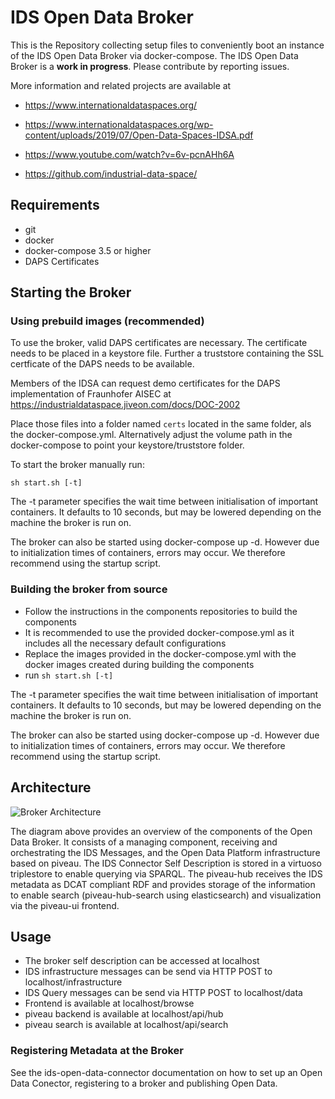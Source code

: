 # IDS Open Data Broker

This is the Repository collecting setup files to conveniently boot an instance of the IDS Open Data Broker via docker-compose.
The IDS Open Data Broker is a **work in progress**. Please contribute by reporting issues.

More information and related projects are available at

* https://www.internationaldataspaces.org/

* https://www.internationaldataspaces.org/wp-content/uploads/2019/07/Open-Data-Spaces-IDSA.pdf

* https://www.youtube.com/watch?v=6v-pcnAHh6A

* https://github.com/industrial-data-space/

## Requirements
* git
* docker
* docker-compose 3.5 or higher
* DAPS Certificates

## Starting the Broker

### Using prebuild images (recommended)

To use the broker, valid DAPS certificates are necessary. The certificate needs to be placed in a keystore file. Further a truststore containing the SSL certficate of the DAPS needs to be available. 

Members of the IDSA can request demo certificates for the DAPS implementation of Fraunhofer AISEC at https://industrialdataspace.jiveon.com/docs/DOC-2002 

Place those files into a folder named `certs` located in the same folder, als the docker-compose.yml. Alternatively adjust the volume path in the docker-compose to point your keystore/truststore folder.

To start the broker manually run:

```sh start.sh [-t]``` 

The -t parameter specifies the wait time between initialisation of important containers. It defaults to 10 seconds, but may be lowered depending on the machine the broker is run on.

The broker can also be started using docker-compose up -d. However due to initialization times of containers, errors may occur. We therefore recommend using the startup script.

### Building the broker from source
* Follow the instructions in the components repositories to build the components
* It is recommended to use the provided docker-compose.yml as it includes all the necessary default configurations
* Replace the images provided in the docker-compose.yml with the docker images created during building the components 
* run ```sh start.sh [-t]``` 

The -t parameter specifies the wait time between initialisation of important containers. It defaults to 10 seconds, but may be lowered depending on the machine the broker is run on.

The broker can also be started using docker-compose up -d. However due to initialization times of containers, errors may occur. We therefore recommend using the startup script.

## Architecture
![Broker Architecture](documentation/broker_architecture.png)

The diagram above provides an overview of the components of the Open Data Broker. 
It consists of a managing component, receiving and orchestrating the IDS Messages, and the Open Data Platform infrastructure based on piveau.
The IDS Connector Self Description is stored in a virtuoso triplestore to enable querying via SPARQL.
The piveau-hub receives the IDS metadata as DCAT compliant RDF and provides storage of the information to enable search (piveau-hub-search using elasticsearch) and visualization via the piveau-ui frontend.



## Usage
* The broker self description can be accessed at localhost
* IDS infrastructure messages can be send via HTTP POST to localhost/infrastructure
* IDS Query messages can be send via HTTP POST to localhost/data
* Frontend is available at localhost/browse
* piveau backend is available at localhost/api/hub
* piveau search is available at localhost/api/search

### Registering Metadata at the Broker
See the ids-open-data-connector documentation on how to set up an Open Data Conector, registering to a broker and publishing Open Data.
